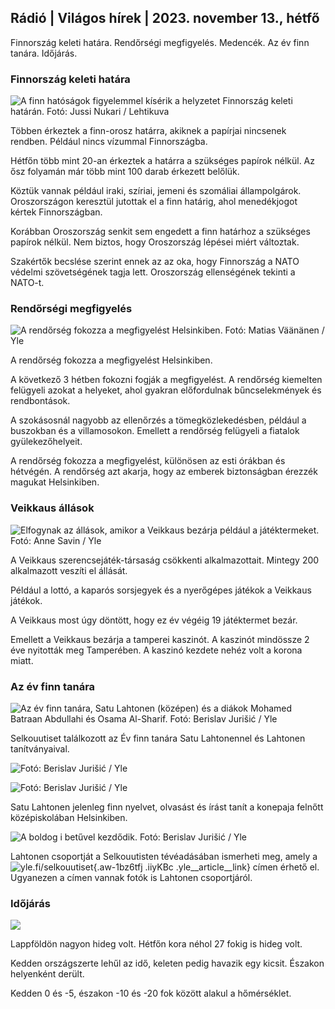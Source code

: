 ## Rádió \| Világos hírek \| 2023. november 13., hétfő

Finnország keleti határa. Rendőrségi megfigyelés. Medencék. Az év finn tanára. Időjárás.

### Finnország keleti határa

![A finn hatóságok figyelemmel kísérik a helyzetet Finnország keleti határán. Fotó: Jussi Nukari / Lehtikuva](https://images.cdn.yle.fi/image/upload/c_crop,h_2880,w_5120,x_0,y_171/ar_1.7777777777777777,c_fill,g_faces/,h_1270/w_1215.q_auto:eco/f_auto/fl_lossy/v1699859472/39-11996406551cb5a3d93a)

Többen érkeztek a finn-orosz határra, akiknek a papírjai nincsenek rendben. Például nincs vízummal Finnországba.

Hétfőn több mint 20-an érkeztek a határra a szükséges papírok nélkül. Az ősz folyamán már több mint 100 darab érkezett belőlük.

Köztük vannak például iraki, szíriai, jemeni és szomáliai állampolgárok. Oroszországon keresztül jutottak el a finn határig, ahol menedékjogot kértek Finnországban.

Korábban Oroszország senkit sem engedett a finn határhoz a szükséges papírok nélkül. Nem biztos, hogy Oroszország lépései miért változtak.

Szakértők becslése szerint ennek az az oka, hogy Finnország a NATO védelmi szövetségének tagja lett. Oroszország ellenségének tekinti a NATO-t.

### Rendőrségi megfigyelés

![A rendőrség fokozza a megfigyelést Helsinkiben. Fotó: Matias Väänänen / Yle](https://images.cdn.yle.fi/image/upload/c_crop,h_2889,w_5148,x_0,y_107/ar_1.7777777777777777,c_fill,g_faces,w_pr270/,h_1270/q_auto:eco/f_auto/fl_lossy/v1697807957/39-11771286512a4e83c1e1)

A rendőrség fokozza a megfigyelést Helsinkiben.

A következő 3 hétben fokozni fogják a megfigyelést. A rendőrség kiemelten felügyeli azokat a helyeket, ahol gyakran előfordulnak bűncselekmények és rendbontások.

A szokásosnál nagyobb az ellenőrzés a tömegközlekedésben, például a buszokban és a villamosokon. Emellett a rendőrség felügyeli a fiatalok gyülekezőhelyeit.

A rendőrség fokozza a megfigyelést, különösen az esti órákban és hétvégén. A rendőrség azt akarja, hogy az emberek biztonságban érezzék magukat Helsinkiben.

### Veikkaus állások

![Elfogynak az állások, amikor a Veikkaus bezárja például a játéktermeket. Fotó: Anne Savin / Yle](https://images.cdn.yle.fi/image/upload/c_crop,h_1928,w_3427,x_567,y_428/ar_1.7777777777777777,c_fill,g_faces,h_1210,/w_prdq_auto:eco/f_auto/fl_lossy/v1633956464/39-86542961643200866ed)

A Veikkaus szerencsejáték-társaság csökkenti alkalmazottait. Mintegy 200 alkalmazott veszíti el állását.

Például a lottó, a kaparós sorsjegyek és a nyerőgépes játékok a Veikkaus játékok.

A Veikkaus most úgy döntött, hogy ez év végéig 19 játéktermet bezár.

Emellett a Veikkaus bezárja a tamperei kaszinót. A kaszinót mindössze 2 éve nyitották meg Tamperében. A kaszinó kezdete nehéz volt a korona miatt.

### Az év finn tanára

![Az év finn tanára, Satu Lahtonen (középen) és a diákok Mohamed Batraan Abdullahi és Osama Al-Sharif. Fotó: Berislav Jurišić / Yle](https://images.cdn.yle.fi/image/upload/c_crop,h_2982,w_5300,x_0,y_0/ar_1.7777777777777777,c_fill,g_faces,h_1210,/w_1270,/wq_auto:eco/f_auto/fl_lossy/v1699438785/39-1197531654b5ee49bf1f)

Selkouutiset találkozott az Év finn tanára Satu Lahtonennel és Lahtonen tanítványaival.

![ Fotó: Berislav Jurišić / Yle](https://images.cdn.yle.fi/image/upload/c_crop,h_3153,w_5603,x_0,y_0/ar_1.7777777777777777,c_fill,g_faces,h_16_05,h_16_00/q_auto:eco/f_auto/fl_lossy/v1699438827/39-1197537654b5ee95baf1)

![ Fotó: Berislav Jurišić / Yle](https://images.cdn.yle.fi/image/upload/c_crop,h_3362,w_5987,x_0,y_0/ar_1.7777777777777777,c_fill,g_faces,h_16_05,h_16_00/q_auto:eco/f_auto/fl_lossy/v1699438816/39-1197536654b5ee899b41)

Satu Lahtonen jelenleg finn nyelvet, olvasást és írást tanít a konepaja felnőtt középiskolában Helsinkiben.

![A boldog i betűvel kezdődik. Fotó: Berislav Jurišić / Yle](https://images.cdn.yle.fi/image/upload/c_crop,h_3362,w_5987,x_0,y_0/ar_1.7777777777777777,c_fill,g_faces,h_1270,/w_1270,/wq_auto:eco/f_auto/fl_lossy/v1699438816/39-1197535654b5ee7e3b58)

Lahtonen csoportját a Selkouutisten tévéadásában ismerheti meg, amely a![yle.fi/selkouutiset](https://yle.fi/selkouutiset){.aw-1bz6tfj .iiyKBc .yle__article__link} címen érhető el. Ugyanezen a címen vannak fotók is Lahtonen csoportjáról.

### Időjárás

![](https://images.cdn.yle.fi/image/upload/c_crop,h_1080,w_1919,x_0,y_0/ar_1.7777777777777777,c_fill,g_faces,h_675,w_1200/0/q_:autoe.f_auto/fl_lossy/v1699893163/39-119999365524f872df8f)

Lappföldön nagyon hideg volt. Hétfőn kora néhol 27 fokig is hideg volt.

Kedden országszerte lehűl az idő, keleten pedig havazik egy kicsit. Északon helyenként derült.

Kedden 0 és -5, északon -10 és -20 fok között alakul a hőmérséklet.